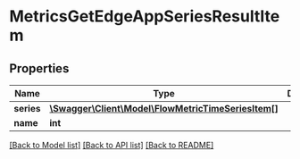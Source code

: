 # MetricsGetEdgeAppSeriesResultItem

## Properties
Name | Type | Description | Notes
------------ | ------------- | ------------- | -------------
**series** | [**\Swagger\Client\Model\FlowMetricTimeSeriesItem[]**](FlowMetricTimeSeriesItem.md) |  | 
**name** | **int** |  | 

[[Back to Model list]](../README.md#documentation-for-models) [[Back to API list]](../README.md#documentation-for-api-endpoints) [[Back to README]](../README.md)


